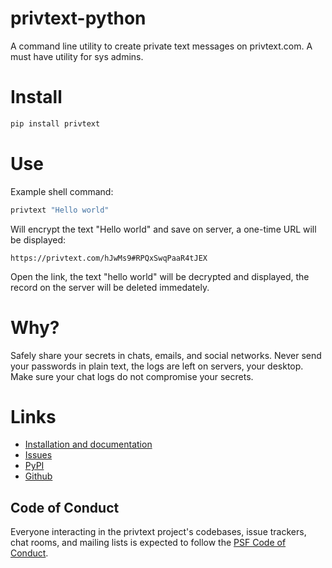 # privtext-python

A command line utility to create private text messages on privtext.com. A must have utility for sys admins.

# Install

```bash
pip install privtext
```

# Use

Example shell command:

```bash
privtext "Hello world"
```

Will encrypt the text "Hello world" and save on server, a one-time URL will be displayed:
```
https://privtext.com/hJwMs9#RPQxSwqPaaR4tJEX
```

Open the link, the text "hello world" will be decrypted and displayed, the record on the server will be deleted immedately.

# Why?

Safely share your secrets in chats, emails, and social networks. Never send your passwords in plain text, the logs are left on servers, your desktop. Make sure your chat logs do not compromise your secrets.

# Links

 - [Installation and documentation](https://privtext.com/soft.html)
 - [Issues](https://github.com/privtext/privtext-python/issues)
 - [PyPI](https://pypi.org/project/privtext)
 - [Github](https://github.com/privtext/privtext-python)
 
## Code of Conduct

Everyone interacting in the privtext project's codebases, issue trackers, chat rooms, and mailing lists is expected to
follow the [PSF Code of Conduct](https://github.com/pypa/.github/blob/main/CODE_OF_CONDUCT.md).
